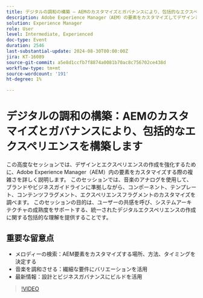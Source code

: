 ```yaml
---
title: デジタルの調和の構築 – AEMのカスタマイズとガバナンスにより、包括的なエクスペリエンスを構築します
description: Adobe Experience Manager（AEM）の要素をカスタマイズしてデザインとエクスペリエンスの作成を強化する際の複雑な手順を詳しく説明します。 このセッションでは、音楽のアナログを使用して、ブランドやビジネスガイドラインに準拠しながら、コンポーネント、テンプレート、コンテンツフラグメント、エクスペリエンスフラグメントのカスタマイズを調べます。 このセッションの目的は、ユーザーの共感を呼び、システムアーキテクチャの成熟度をサポートする、統一されたデジタルエクスペリエンスの作成に関する包括的な理解を提供することです。
solution: Experience Manager
role: User
level: Intermediate, Experienced
doc-type: Event
duration: 2546
last-substantial-update: 2024-08-30T00:00:00Z
jira: KT-16089
source-git-commit: a5e8d1ccfb7f8874a0081b70ac8c756702ce438d
workflow-type: tm+mt
source-wordcount: '191'
ht-degree: 1%

---
```



# デジタルの調和の構築：AEMのカスタマイズとガバナンスにより、包括的なエクスペリエンスを構築します

この高度なセッションでは、デザインとエクスペリエンスの作成を強化するために、Adobe Experience Manager（AEM）内の要素をカスタマイズする際の複雑さを詳しく説明します。 このセッションでは、音楽のアナログを使用して、ブランドやビジネスガイドラインに準拠しながら、コンポーネント、テンプレート、コンテンツフラグメント、エクスペリエンスフラグメントのカスタマイズを調べます。 このセッションの目的は、ユーザーの共感を呼び、システムアーキテクチャの成熟度をサポートする、統一されたデジタルエクスペリエンスの作成に関する包括的な理解を提供することです。

## 重要な留意点

* メロディーの検索：AEM要素をカスタマイズする場所、方法、タイミングを決定する
* 音楽を調和させる：繊細な要件にバリエーションを活用
* 最新情報：設計とビジネスガバナンスにビルドを活用

>[!VIDEO](https://video.tv.adobe.com/v/3433162/?learn=on)
